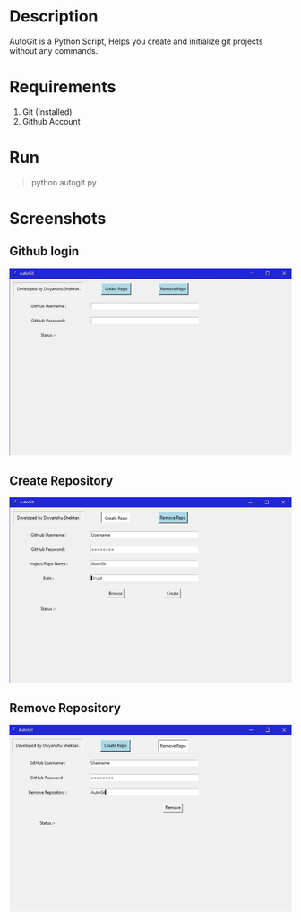 # Description
AutoGit is a Python Script, Helps you create and initialize git projects without any commands.
# Requirements
1. Git (Installed)
2. Github Account
# Run
> python autogit.py
# Screenshots
## Github login
![](img/screenshot1(AutoGit).jpg)
## Create Repository
![](img/screenshot2(AutoGit).jpg)
## Remove Repository
![](img/screenshot3(AutoGit).jpg)
